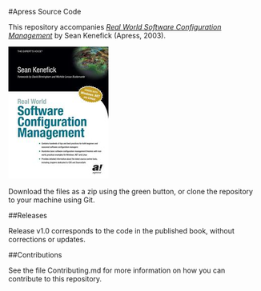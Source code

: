 #Apress Source Code

This repository accompanies [*Real World Software Configuration Management*](http://www.apress.com/9781590590652) by Sean Kenefick (Apress, 2003).

![Cover image](9781590590652.jpg)

Download the files as a zip using the green button, or clone the repository to your machine using Git.

##Releases

Release v1.0 corresponds to the code in the published book, without corrections or updates.

##Contributions

See the file Contributing.md for more information on how you can contribute to this repository.
